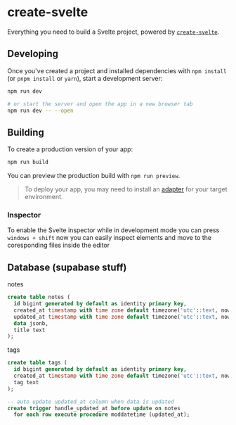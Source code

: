 # create-svelte

Everything you need to build a Svelte project, powered by [`create-svelte`](https://github.com/sveltejs/kit/tree/master/packages/create-svelte).

## Developing

Once you've created a project and installed dependencies with `npm install` (or `pnpm install` or `yarn`), start a development server:

```bash
npm run dev

# or start the server and open the app in a new browser tab
npm run dev -- --open
```

## Building

To create a production version of your app:

```bash
npm run build
```

You can preview the production build with `npm run preview`.

> To deploy your app, you may need to install an [adapter](https://kit.svelte.dev/docs/adapters) for your target environment.

### Inspector

To enable the Svelte inspector while in development mode you can press `windows + shift` now you can easily inspect elements and move to the coresponding files inside the editor

## Database (supabase stuff)

notes

```sql
create table notes (
  id bigint generated by default as identity primary key,
  created_at timestamp with time zone default timezone('utc'::text, now()) not null,
  updated_at timestamp with time zone default timezone('utc'::text, now()) not null,
  data jsonb,
  title text
);
```

tags

```sql
create table tags (
  id bigint generated by default as identity primary key,
  created_at timestamp with time zone default timezone('utc'::text, now()) not null,
  tag text
);
```

```sql
-- auto update updated_at column when data is updated
create trigger handle_updated_at before update on notes
  for each row execute procedure moddatetime (updated_at);
```
